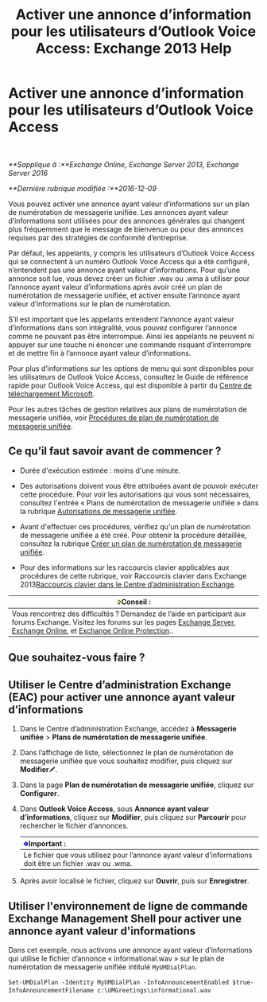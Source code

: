 ﻿---
title: 'Activer une annonce d’information pour les utilisateurs d’Outlook Voice Access: Exchange 2013 Help'
TOCTitle: Activer une annonce d’information pour les utilisateurs d’Outlook Voice Access
ms:assetid: b69ed0e1-f978-498a-963e-42a047678db4
ms:mtpsurl: https://technet.microsoft.com/fr-fr/library/Bb124344(v=EXCHG.150)
ms:contentKeyID: 50555483
ms.date: 05/23/2018
mtps_version: v=EXCHG.150
ms.translationtype: MT
---

# Activer une annonce d’information pour les utilisateurs d’Outlook Voice Access

 

_**Sapplique à :**Exchange Online, Exchange Server 2013, Exchange Server 2016_

_**Dernière rubrique modifiée :**2016-12-09_

Vous pouvez activer une annonce ayant valeur d’informations sur un plan de numérotation de messagerie unifiée. Les annonces ayant valeur d’informations sont utilisées pour des annonces générales qui changent plus fréquemment que le message de bienvenue ou pour des annonces requises par des stratégies de conformité d’entreprise.

Par défaut, les appelants, y compris les utilisateurs d’Outlook Voice Access qui se connectent à un numéro Outlook Voice Access qui a été configuré, n’entendent pas une annonce ayant valeur d’informations. Pour qu’une annonce soit lue, vous devez créer un fichier .wav ou .wma à utiliser pour l’annonce ayant valeur d’informations après avoir créé un plan de numérotation de messagerie unifiée, et activer ensuite l’annonce ayant valeur d’informations sur le plan de numérotation.

S’il est important que les appelants entendent l’annonce ayant valeur d’informations dans son intégralité, vous pouvez configurer l’annonce comme ne pouvant pas être interrompue. Ainsi les appelants ne peuvent ni appuyer sur une touche ni énoncer une commande risquant d’interrompre et de mettre fin à l’annonce ayant valeur d’informations.

Pour plus d’informations sur les options de menu qui sont disponibles pour les utilisateurs de Outlook Voice Access, consultez le Guide de référence rapide pour Outlook Voice Access, qui est disponible à partir du [Centre de téléchargement Microsoft](https://go.microsoft.com/fwlink/p/?linkid=272767).

Pour les autres tâches de gestion relatives aux plans de numérotation de messagerie unifiée, voir [Procédures de plan de numérotation de messagerie unifiée](um-dial-plan-procedures-exchange-2013-help.md).

## Ce qu’il faut savoir avant de commencer ?

  - Durée d'exécution estimée : moins d'une minute.

  - Des autorisations doivent vous être attribuées avant de pouvoir exécuter cette procédure. Pour voir les autorisations qui vous sont nécessaires, consultez l'entrée « Plans de numérotation de messagerie unifiée » dans la rubrique [Autorisations de messagerie unifiée](unified-messaging-permissions-exchange-2013-help.md).

  - Avant d'effectuer ces procédures, vérifiez qu'un plan de numérotation de messagerie unifiée a été créé. Pour obtenir la procédure détaillée, consultez la rubrique [Créer un plan de numérotation de messagerie unifiée](create-a-um-dial-plan-exchange-2013-help.md).

  - Pour des informations sur les raccourcis clavier applicables aux procédures de cette rubrique, voir Raccourcis clavier dans Exchange 2013[Raccourcis clavier dans le Centre d’administration Exchange](keyboard-shortcuts-in-the-exchange-admin-center-exchange-online-protection-help.md).

<table>
<thead>
<tr class="header">
<th><img src="images/Bb125224.tip(EXCHG.150).gif" title="Conseil" alt="Conseil" />Conseil :</th>
</tr>
</thead>
<tbody>
<tr class="odd">
<td>Vous rencontrez des difficultés ? Demandez de l’aide en participant aux forums Exchange. Visitez les forums sur les pages <a href="https://go.microsoft.com/fwlink/p/?linkid=60612">Exchange Server</a>, <a href="https://go.microsoft.com/fwlink/p/?linkid=267542">Exchange Online</a>, et <a href="https://go.microsoft.com/fwlink/p/?linkid=285351">Exchange Online Protection</a>..</td>
</tr>
</tbody>
</table>


## Que souhaitez-vous faire ?

## Utiliser le Centre d’administration Exchange (EAC) pour activer une annonce ayant valeur d’informations

1.  Dans le Centre d’administration Exchange, accédez à **Messagerie unifiée** \> **Plans de numérotation de messagerie unifiée**.

2.  Dans l’affichage de liste, sélectionnez le plan de numérotation de messagerie unifiée que vous souhaitez modifier, puis cliquez sur **Modifier**![Icône Modifier](images/Bb124582.6f53ccb2-1f13-4c02-bea0-30690e6ea71d(EXCHG.150).gif "Icône Modifier").

3.  Dans la page **Plan de numérotation de messagerie unifiée**, cliquez sur **Configurer**.

4.  Dans **Outlook Voice Access**, sous **Annonce ayant valeur d’informations**, cliquez sur **Modifier**, puis cliquez sur **Parcourir** pour rechercher le fichier d’annonces.
    
    <table>
    <thead>
    <tr class="header">
    <th><img src="images/JJ159813.important(EXCHG.150).gif" title="Important" alt="Important" />Important :</th>
    </tr>
    </thead>
    <tbody>
    <tr class="odd">
    <td>Le fichier que vous utilisez pour l’annonce ayant valeur d’informations doit être un fichier .wav ou .wma.</td>
    </tr>
    </tbody>
    </table>


5.  Après avoir localisé le fichier, cliquez sur **Ouvrir**, puis sur **Enregistrer**.

## Utiliser l'environnement de ligne de commande Exchange Management Shell pour activer une annonce ayant valeur d'informations

Dans cet exemple, nous activons une annonce ayant valeur d’informations qui utilise le fichier d’annonce « informational.wav » sur le plan de numérotation de messagerie unifiée intitulé `MyUMDialPlan`.

    Set-UMDialPlan -Identity MyUMDialPlan -InfoAnnouncementEnabled $true-InfoAnnouncementFilename c:\UMGreetings\informational.wav

